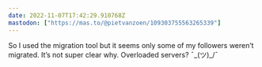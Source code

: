 ```yaml
---
date: 2022-11-07T17:42:29.910768Z
mastodon: ["https://mas.to/@pietvanzoen/109303755563265339"]
---
```

So I used the migration tool but it seems only some of my followers weren’t migrated. It’s not super clear why. Overloaded servers? ¯\_(ツ)_/¯ 
